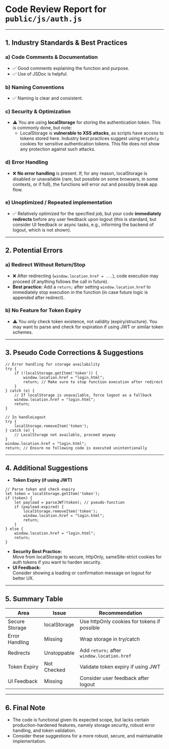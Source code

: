 # Code Review Report for `public/js/auth.js`

---

## 1. Industry Standards & Best Practices

### a) Code Comments & Documentation
- ✅ Good comments explaining the function and purpose.
- ✅ Use of JSDoc is helpful.

### b) Naming Conventions
- ✅ Naming is clear and consistent.

### c) Security & Optimization
- ⚠️ You are using **localStorage** for storing the authentication token. This is commonly done, but note:
  - LocalStorage is **vulnerable to XSS attacks**, as scripts have access to tokens stored here. Industry best practices suggest using `HttpOnly` cookies for sensitive authentication tokens. This file does not show any protection against such attacks.

### d) Error Handling
- ❌ **No error handling** is present. If, for any reason, localStorage is disabled or unavailable (rare, but possible on some browsers, in some contexts, or if full), the functions will error out and possibly break app flow.

### e) Unoptimized / Repeated implementation
- ✅ Relatively optimized for the specified job, but your code **immediately redirects** before any user feedback upon logout (this is standard, but consider UI feedback or async tasks, e.g., informing the backend of logout, which is not shown).

---

## 2. Potential Errors

### a) Redirect Without Return/Stop
- ❌ After redirecting (`window.location.href = ...`), code execution may proceed (if anything follows the call in future).
- **Best practice:** Add a `return;` after setting `window.location.href` to immediately stop execution in the function (in case future logic is appended after redirect).

### b) No Feature for Token Expiry
- ⚠️ You only check token existence, not validity (expiry/structure). You may want to parse and check for expiration if using JWT or similar token schemes.

---

## 3. Pseudo Code Corrections & Suggestions

```pseudo
// Error handling for storage availability
try {
    if (!localStorage.getItem('token')) {
        window.location.href = "login.html";
        return; // Make sure to stop function execution after redirect
    }
} catch (e) {
    // If localStorage is unavailable, force logout as a fallback
    window.location.href = "login.html";
    return;
}

// In handleLogout
try {
    localStorage.removeItem('token');
} catch (e) {
    // LocalStorage not available, proceed anyway
}
window.location.href = "login.html";
return; // Ensure no following code is executed unintentionally
```

---

## 4. Additional Suggestions

- **Token Expiry (if using JWT)**

```pseudo
// Parse token and check expiry
let token = localStorage.getItem('token');
if (token) {
    let payload = parseJWT(token); // pseudo-function
    if (payload.expired) {
        localStorage.removeItem('token');
        window.location.href = "login.html";
        return;
    }
} else {
    window.location.href = "login.html";
    return;
}
```

- **Security Best Practice:**  
  Move from localStorage to secure, httpOnly, sameSite-strict cookies for auth tokens if you want to harden security.
- **UI Feedback:**  
  Consider showing a loading or confirmation message on logout for better UX.

---

## 5. Summary Table

| Area                | Issue        | Recommendation                                                         |
|---------------------|--------------|------------------------------------------------------------------------|
| Secure Storage      | localStorage | Use httpOnly cookies for tokens if possible                            |
| Error Handling      | Missing      | Wrap storage in try/catch                                              |
| Redirects           | Unstoppable  | Add `return;` after `window.location.href`                             |
| Token Expiry        | Not Checked  | Validate token expiry if using JWT                                     |
| UI Feedback         | Missing      | Consider user feedback after logout                                    |

---

## 6. Final Note

- The code is functional given its expected scope, but lacks certain production-hardened features, namely storage security, robust error handling, and token validation.  
- Consider these suggestions for a more robust, secure, and maintainable implementation.